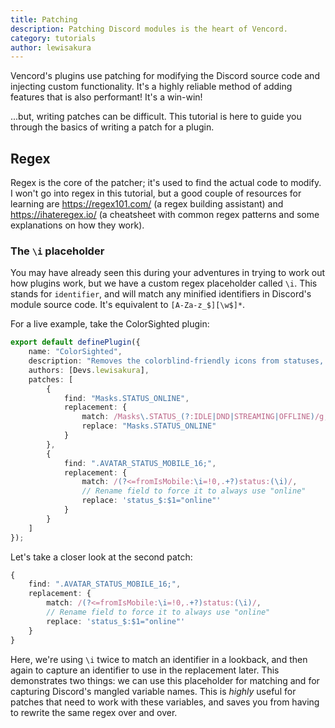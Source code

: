 ```yaml
---
title: Patching
description: Patching Discord modules is the heart of Vencord.
category: tutorials
author: lewisakura
---
```


Vencord's plugins use patching for modifying the Discord source code and injecting custom functionality. It's a highly
reliable method of adding features that is also performant! It's a win-win!

...but, writing patches can be difficult. This tutorial is here to guide you through the basics of writing a patch for a
plugin. <!-- TODO: cover how to find modules and stuff -->

## Regex
Regex is the core of the patcher; it's used to find the actual code to modify. I won't go into regex in this tutorial,
but a good couple of resources for learning are https://regex101.com/ (a regex building assistant) and
https://ihateregex.io/ (a cheatsheet with common regex patterns and some explanations on how they work).

### The `\i` placeholder

You may have already seen this during your adventures in trying to work out how plugins work, but we have a custom regex
placeholder called `\i`. This stands for `identifier`, and will match any minified identifiers in Discord's module source
code. It's equivalent to `[A-Za-z_$][\w$]*`.

For a live example, take the ColorSighted plugin:
```typescript
export default definePlugin({
    name: "ColorSighted",
    description: "Removes the colorblind-friendly icons from statuses, just like 2015-2017 Discord",
    authors: [Devs.lewisakura],
    patches: [
        {
            find: "Masks.STATUS_ONLINE",
            replacement: {
                match: /Masks\.STATUS_(?:IDLE|DND|STREAMING|OFFLINE)/g,
                replace: "Masks.STATUS_ONLINE"
            }
        },
        {
            find: ".AVATAR_STATUS_MOBILE_16;",
            replacement: {
                match: /(?<=fromIsMobile:\i=!0,.+?)status:(\i)/,
                // Rename field to force it to always use "online"
                replace: 'status_$:$1="online"'
            }
        }
    ]
});
```

Let's take a closer look at the second patch:

```typescript
{
    find: ".AVATAR_STATUS_MOBILE_16;",
    replacement: {
        match: /(?<=fromIsMobile:\i=!0,.+?)status:(\i)/,
        // Rename field to force it to always use "online"
        replace: 'status_$:$1="online"'
    }
}
```

Here, we're using `\i` twice to match an identifier in a lookback, and then again to capture an identifier to use in the
replacement later. This demonstrates two things: we can use this placeholder for matching and for capturing Discord's
mangled variable names. This is *highly* useful for patches that need to work with these variables, and saves you from
having to rewrite the same regex over and over.